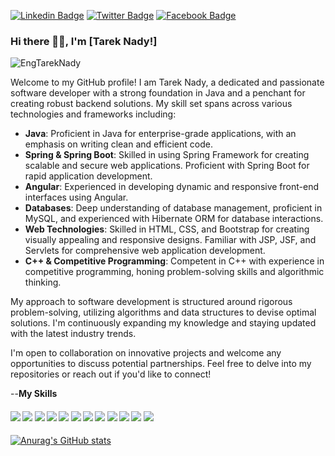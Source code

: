[![Linkedin Badge](https://img.shields.io/badge/-Tarek_Nady-blue?style=flat-square&logo=Linkedin&logoColor=white&link=https://www.linkedin.com/in/tarek-nady-447aa3158/)](https://www.linkedin.com/in/tarek-nady-447aa3158/)
[![Twitter Badge](https://img.shields.io/badge/-@TarekNady-1ca0f1?style=flat-square&labelColor=1ca0f1&logo=twitter&logoColor=white&link=https://twitter.com/tarek7889)](https://twitter.com/tarek7889)
[![Facebook Badge](https://img.shields.io/badge/-@TarekNady-3b5998?style=flat-square&labelColor=3b5998&logo=facebook&logoColor=white&link=https://www.facebook.com/tarek.nady.106)](https://www.facebook.com/tarek.nady.106)
### Hi there 👋🏽, I'm [Tarek Nady!]
<p align="left"> <img src="https://komarev.com/ghpvc/?username=Tarek-Nady" alt="EngTarekNady" /> </p> 

Welcome to my GitHub profile! I am Tarek Nady, a dedicated and passionate software developer with a strong foundation in Java and a penchant for creating robust backend solutions. My skill set spans across various technologies and frameworks including:

- **Java**: Proficient in Java for enterprise-grade applications, with an emphasis on writing clean and efficient code.
- **Spring & Spring Boot**: Skilled in using Spring Framework for creating scalable and secure web applications. Proficient with Spring Boot for rapid application development.
- **Angular**: Experienced in developing dynamic and responsive front-end interfaces using Angular.
- **Databases**: Deep understanding of database management, proficient in MySQL, and experienced with Hibernate ORM for database interactions.
- **Web Technologies**: Skilled in HTML, CSS, and Bootstrap for creating visually appealing and responsive designs. Familiar with JSP, JSF, and Servlets for comprehensive web application development.
- **C++ & Competitive Programming**: Competent in C++ with experience in competitive programming, honing problem-solving skills and algorithmic thinking.

My approach to software development is structured around rigorous problem-solving, utilizing algorithms and data structures to devise optimal solutions. I'm continuously expanding my knowledge and staying updated with the latest industry trends.

I'm open to collaboration on innovative projects and welcome any opportunities to discuss potential partnerships. Feel free to delve into my repositories or reach out if you'd like to connect!
 

--**My Skills**
####  ![](https://img.shields.io/badge/Backend%20Development-%3C%2F%3E-blueviolet)  ![](https://img.shields.io/badge/Microservices-%3C%2F%3E-yellow) ![](https://img.shields.io/badge/Java%20Development-%7C-yellowgreen) ![](https://img.shields.io/badge/Javascript%20Development-%3C%2F%3E-blueviolet) ![](https://img.shields.io/badge/Spring%20Boot-%7C-yellowgreen)   ![](https://img.shields.io/badge/JavaEE-%3C%2F%3E-blueviolet) ![](https://img.shields.io/badge/Hibernate%20ORM-%7C-blue) ![](https://img.shields.io/badge/Angular-%7C-0%2C%2022%2C%20100) ![](https://img.shields.io/badge/Algorithm-%7C-blue)  ![](https://img.shields.io/badge/Data%20Structure-%3C%2F%3E-blueviolet)  ![](https://img.shields.io/badge/Html-%7C-yellowgreen) ![](https://img.shields.io/badge/Css-%3C%2F%3E-blueviolet)


[![Anurag's GitHub stats](https://github-readme-stats.vercel.app/api?username=Tarek-Nady)](https://github.com/anuraghazra/github-readme-stats)


 



 
